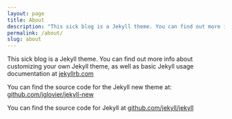 ```yaml
---
layout: page
title: About
description: "This sick blog is a Jekyll theme. You can find out more info about customizing your own Jekyll theme, as well as basic Jekyll usage documentation at jekyllrb.com"
permalink: /about/
slug: about
---
```


This sick blog is a Jekyll theme. You can find out more info about customizing your own Jekyll theme, as well as basic Jekyll usage documentation at [jekyllrb.com](http://jekyllrb.com/)

You can find the source code for the Jekyll new theme at: [github.com/jglovier/jekyll-new](https://github.com/jglovier/jekyll-new)

You can find the source code for Jekyll at [github.com/jekyll/jekyll](https://github.com/jekyll/jekyll)